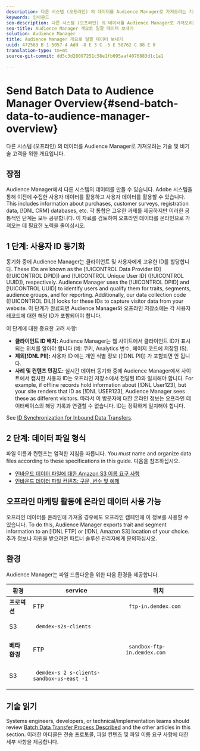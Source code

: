 ```yaml
---
description: 다른 시스템 (오프라인) 의 데이터를 Audience Manager로 가져오려는 기술 및 비기술 고객을 위한 개요입니다.
keywords: 인바운드
seo-description: 다른 시스템 (오프라인) 의 데이터를 Audience Manager로 가져오려는 기술 및 비기술 고객을 위한 개요입니다.
seo-title: Audience Manager 개요로 일괄 데이터 보내기
solution: Audience Manager
title: Audience Manager 개요로 일괄 데이터 보내기
uuid: 472583 B 1-5057-4 Add -8 E 3 C -5 E 50762 C 88 E 0
translation-type: tm+mt
source-git-commit: dd5c3d28097251c58e1fb095aaf4076883d1c1a1

---
```



# Send Batch Data to Audience Manager Overview{#send-batch-data-to-audience-manager-overview}

다른 시스템 (오프라인) 의 데이터를 Audience Manager로 가져오려는 기술 및 비기술 고객을 위한 개요입니다.

## 장점

<!-- c_offline_to_online.xml -->

Audience Manager에서 다른 시스템의 데이터를 만들 수 있습니다. Adobe 시스템을 통해 이전에 수집한 사용자 데이터를 활용하고 사용자 데이터를 활용할 수 있습니다. This includes information about purchases, customer surveys, registration data, [!DNL CRM] databases, etc. 각 통합은 고유한 과제를 제공하지만 이러한 공통적인 단계는 모두 공유합니다. 이 자료를 검토하여 오프라인 데이터를 온라인으로 가져오는 데 필요한 노력을 줄이십시오.

## 1 단계: 사용자 ID 동기화

동기화 중에 Audience Manager는 클라이언트 및 사용자에게 고유한 ID를 할당합니다. These IDs are known as the [!UICONTROL Data Provider ID] ([!UICONTROL DPID]) and [!UICONTROL Unique User ID] ([!UICONTROL UUID]), respectively. Audience Manager uses the [!UICONTROL DPID] and [!UICONTROL UUID] to identify users and qualify them for traits, segments, audience groups, and for reporting. Additionally, our data collection code ([!UICONTROL DIL]) looks for these IDs to capture visitor data from your website. 이 단계가 완료되면 Audience Manager와 오프라인 저장소에는 각 사용자 레코드에 대한 해당 ID가 포함되어야 합니다.

이 단계에 대한 중요한 고려 사항:

* **클라이언트 ID 배치:** Audience Manager는 웹 사이트에서 클라이언트 ID가 표시되는 위치를 알아야 합니다 (예: 쿠키, Analytics 변수, 페이지 코드에 저장된 IS).
* **제외[!DNL PII]:** 사용자 ID 에는 개인 식별 정보 ([!DNL PII]) 가 포함되면 안 됩니다.
* **사례 및 컨텐츠 민감도:** 실시간 데이터 동기화 중에 Audience Manager에서 사이트에서 캡처한 사용자 ID는 오프라인 저장소에서 전달된 ID와 일치해야 합니다. For example, if offline records hold information about [!DNL User123], but your site renders that ID as [!DNL USER123], Audience Manager sees these as different visitors. 따라서 이 방문자에 대한 온라인 정보는 오프라인 데이터베이스의 해당 기록과 연결할 수 없습니다. ID는 정확하게 일치해야 합니다.

See [ID Synchronization for Inbound Data Transfers](../../../integration/sending-audience-data/batch-data-transfer-explained/id-sync-http.md).

<!-- 

<p> <b>Step 2: Create a Translation File</b> </p> 
<p>A translation file classifies data according to uniform and logical hierarchy. It is a taxonomy that helps you organize information from general categories (e.g., geography) to more precise classifications (e.g., <i>geography > United States > New York</i>). Also, it labels data with to easy to understand names such as "gender=male" or "color=green" instead of with your internal SKUs, abbreviations, or other names. The file lets Audience Manager display this information in a readable, logical manner. You and your data partners must create and share the translation file with Audience Manager before any real-time or server-to-server data transfers can begin. You can update this file on a schedule relevant to your business needs. </p> 
<p>Important considerations about this step: </p> 
<ul id="ul_6A05AECB0BD649B1BF1B34058E9008E2"> 
 <li id="li_39817ED898F14156A77FCAC066FE0968"> <b>Create a comprehensive list:</b> The translation file must include all the possible values that can be passed in on a particular key. For example, if you have category key called "color" and it accepts the values "red," "green," and "blue," the translation file must contain <i>all</i> those elements. </li> 
 <li id="li_19CAD7683BCF45278E2991C1EDBC9903"> <b>Case and content sensitivity:</b> The key-values in the file must match the values actually passed in to Audience Manager from your website. </li> 
</ul> 
<p>See DATA TRANSLATION FILE. </p>

 -->

## 2 단계: 데이터 파일 형식

파일 이름과 컨텐츠는 엄격한 지침을 따릅니다. You *must* name and organize data files according to these specifications in this guide. 다음을 참조하십시오.

* [인바운드 데이터 파일에 대한 Amazon S3 이름 요구 사항](../../../integration/sending-audience-data/batch-data-transfer-explained/inbound-s3-filenames.md)
* [인바운드 데이터 파일 컨텐츠: 구문, 변수 및 예제](../../../integration/sending-audience-data/batch-data-transfer-explained/inbound-file-contents.md)

## 오프라인 마케팅 활동에 온라인 데이터 사용 가능

오프라인 데이터를 온라인에 가져올 경우에도 오프라인 캠페인에 이 정보를 사용할 수 있습니다. To do this, Audience Manager exports trait and segment information to an [!DNL FTP] or [!DNL Amazon S3] location of your choice. 추가 정보나 지원을 받으려면 파트너 솔루션 관리자에게 문의하십시오.

## 환경

Audience Manager는 파일 드롭다운을 위한 다음 환경을 제공합니다.

<table id="table_A61AA64578944B23B5A7355F2A76E882"> 
 <thead> 
  <tr> 
   <th colname="col1" class="entry"> 환경 </th> 
   <th colname="col02" class="entry"> service </th> 
   <th colname="col2" class="entry"> 위치 </th> 
  </tr> 
 </thead>
 <tbody> 
  <tr> 
   <td colname="col1" morerows="1"> <b>프로덕션</b> </td> 
   <td colname="col02"> FTP </td> 
   <td colname="col2"> <p> <code> ftp-in.demdex.com</code> </p> </td> 
  </tr> 
  <tr> 
   <td colname="col02"> S3 </td> 
   <td colname="col2"> <p> <code> demdex-s2s-clients</code> </p> </td> 
  </tr> 
  <tr> 
   <td colname="col1" morerows="1"> <b>베타 환경</b> </td> 
   <td colname="col02"> FTP </td> 
   <td colname="col2"> <p><code> sandbox-ftp-in.demdex.com</code> </p> </td> 
  </tr> 
  <tr> 
   <td colname="col02"> S3 </td> 
   <td colname="col2"> <p> <code> demdex-s 2 s-clients-sandbox-us-east -1</code> </p> </td> 
  </tr> 
 </tbody> 
</table>

## 기술 읽기

Systems engineers, developers, or technical/implementation teams should review [Batch Data Transfer Process Described](../../../integration/sending-audience-data/batch-data-transfer-explained/batch-data-transfer-explained.md#batch-data-transfer-process) and the other articles in this section. 이러한 아티클은 전송 프로토콜, 파일 컨텐츠 및 파일 이름 요구 사항에 대한 세부 사항을 제공합니다.
